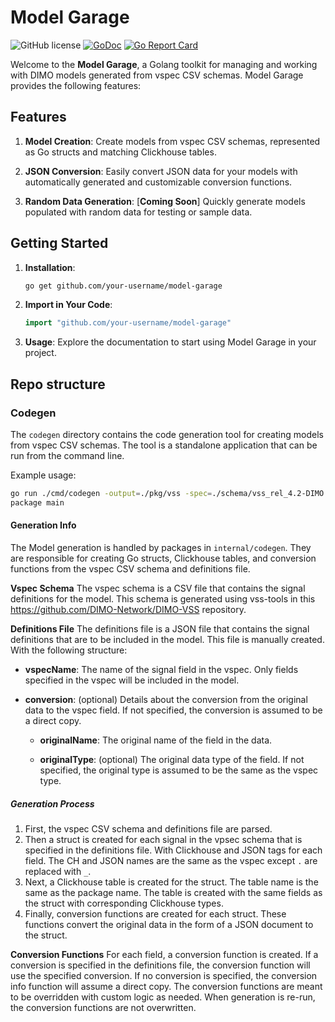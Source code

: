 # Model Garage

![GitHub license](https://img.shields.io/badge/license-Apache%202.0-blue.svg)
[![GoDoc](https://godoc.org/github.com/DIMO-Network/model-garage?status.svg)](https://godoc.org/github.com/DIMO-Network/model-garage)
[![Go Report Card](https://goreportcard.com/badge/github.com/DIMO-Network/model-garage)](https://goreportcard.com/report/github.com/DIMO-Network/model-garage)

Welcome to the **Model Garage**, a Golang toolkit for managing and working with DIMO models generated from vspec CSV schemas. Model Garage provides the following features:

## Features

1. **Model Creation**: Create models from vspec CSV schemas, represented as Go structs and matching Clickhouse tables.

2. **JSON Conversion**: Easily convert JSON data for your models with automatically generated and customizable conversion functions.

3. **Random Data Generation**: [**Coming Soon**] Quickly generate models populated with random data for testing or sample data.

## Getting Started

1. **Installation**:

   ```bash
   go get github.com/your-username/model-garage
   ```

2. **Import in Your Code**:

   ```go
   import "github.com/your-username/model-garage"
   ```

3. **Usage**:
   Explore the documentation to start using Model Garage in your project.

## Repo structure

### Codegen

The `codegen` directory contains the code generation tool for creating models from vspec CSV schemas. The tool is a standalone application that can be run from the command line.

Example usage:

```bash
go run ./cmd/codegen -output=./pkg/vss -spec=./schema/vss_rel_4.2-DIMO.csv -definitions=./schema/definitions.yaml -package=vss
package main
```

#### Generation Info

The Model generation is handled by packages in `internal/codegen`. They are responsible for creating Go structs, Clickhouse tables, and conversion functions from the vspec CSV schema and definitions file.

**Vspec Schema** The vspec schema is a CSV file that contains the signal definitions for the model. This schema is generated using vss-tools in this https://github.com/DIMO-Network/DIMO-VSS repository.

**Definitions File** The definitions file is a JSON file that contains the signal definitions that are to be included in the model. This file is manually created. With the following structure:

- **vspecName**: The name of the signal field in the vspec. Only fields specified in the vspec will be included in the model.

- **conversion**: (optional) Details about the conversion from the original data to the vspec field. If not specified, the conversion is assumed to be a direct copy.

  - **originalName**: The original name of the field in the data.

  - **originalType**: (optional) The original data type of the field. If not specified, the original type is assumed to be the same as the vspec type.

##### Generation Process

1. First, the vspec CSV schema and definitions file are parsed.
2. Then a struct is created for each signal in the vpsec schema that is specified in the definitions file. With Clickhouse and JSON tags for each field. The CH and JSON names are the same as the vspec except `.` are replaced with `_`.
3. Next, a Clickhouse table is created for the struct. The table name is the same as the package name. The table is created with the same fields as the struct with corresponding Clickhouse types.
4. Finally, conversion functions are created for each struct. These functions convert the original data in the form of a JSON document to the struct.

**Conversion Functions**
For each field, a conversion function is created. If a conversion is specified in the definitions file, the conversion function will use the specified conversion. If no conversion is specified, the conversion info function will assume a direct copy. The conversion functions are meant to be overridden with custom logic as needed. When generation is re-run, the conversion functions are not overwritten.
